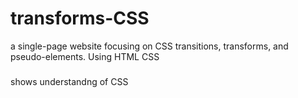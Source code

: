 # transforms-CSS
a single-page website focusing on CSS transitions, transforms, and pseudo-elements. Using HTML CSS
#####
shows understandng of CSS
